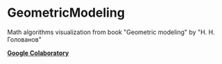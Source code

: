 # GeometricModeling
 Math algorithms visualization from book "Geometric modeling" by "Н. Н. Голованов"

<b><a href="https://colab.research.google.com/drive/1KA1sglaWdELS5MWRO2pqX3RjAxGSO6uS?usp=sharing">Google Colaboratory</b></a>  
